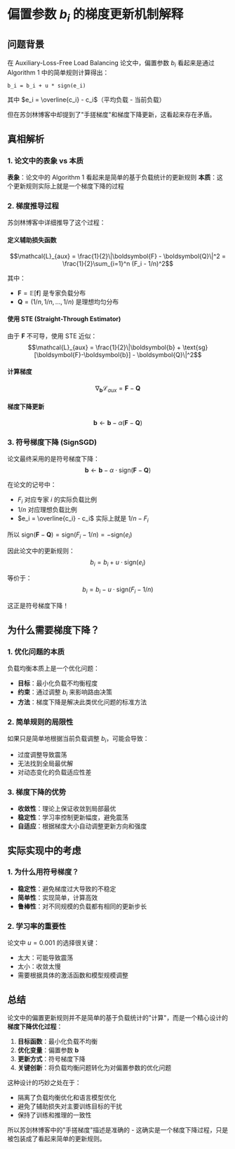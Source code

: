 # 偏置参数 $b_i$ 的梯度更新机制解释

## 问题背景

在 Auxiliary-Loss-Free Load Balancing 论文中，偏置参数 $b_i$ 看起来是通过 Algorithm 1 中的简单规则计算得出：

```
b_i = b_i + u * sign(e_i)
```

其中 $e_i = \overline{c_i} - c_i$（平均负载 - 当前负载）

但在苏剑林博客中却提到了"手搓梯度"和梯度下降更新，这看起来存在矛盾。

## 真相解析

### 1. 论文中的表象 vs 本质

**表象**：论文中的 Algorithm 1 看起来是简单的基于负载统计的更新规则
**本质**：这个更新规则实际上就是一个梯度下降的过程

### 2. 梯度推导过程

苏剑林博客中详细推导了这个过程：

#### 定义辅助损失函数
$$\mathcal{L}_{aux} = \frac{1}{2}\|\boldsymbol{F} - \boldsymbol{Q}\|^2 = \frac{1}{2}\sum_{i=1}^n (F_i - 1/n)^2$$

其中：
- $\boldsymbol{F} = \mathbb{E}[\boldsymbol{f}]$ 是专家负载分布
- $\boldsymbol{Q} = (1/n, 1/n, \ldots, 1/n)$ 是理想均匀分布

#### 使用 STE (Straight-Through Estimator)
由于 $\boldsymbol{F}$ 不可导，使用 STE 近似：
$$\mathcal{L}_{aux} = \frac{1}{2}\|\boldsymbol{b} + \text{sg}[\boldsymbol{F}-\boldsymbol{b}] - \boldsymbol{Q}\|^2$$

#### 计算梯度
$$\nabla_{\boldsymbol{b}}\mathcal{L}_{aux} = \boldsymbol{F} - \boldsymbol{Q}$$

#### 梯度下降更新
$$\boldsymbol{b} \leftarrow \boldsymbol{b} - \alpha (\boldsymbol{F} - \boldsymbol{Q})$$

### 3. 符号梯度下降 (SignSGD)

论文最终采用的是符号梯度下降：
$$\boldsymbol{b} \leftarrow \boldsymbol{b} - \alpha \cdot \text{sign}(\boldsymbol{F} - \boldsymbol{Q})$$

在论文的记号中：
- $F_i$ 对应专家 $i$ 的实际负载比例
- $1/n$ 对应理想负载比例
- $e_i = \overline{c_i} - c_i$ 实际上就是 $1/n - F_i$

所以 $\text{sign}(\boldsymbol{F} - \boldsymbol{Q}) = \text{sign}(F_i - 1/n) = -\text{sign}(e_i)$

因此论文中的更新规则：
$$b_i = b_i + u \cdot \text{sign}(e_i)$$

等价于：
$$b_i = b_i - u \cdot \text{sign}(F_i - 1/n)$$

这正是符号梯度下降！

## 为什么需要梯度下降？

### 1. 优化问题的本质

负载均衡本质上是一个优化问题：
- **目标**：最小化负载不均衡程度
- **约束**：通过调整 $b_i$ 来影响路由决策
- **方法**：梯度下降是解决此类优化问题的标准方法

### 2. 简单规则的局限性

如果只是简单地根据当前负载调整 $b_i$，可能会导致：
- 过度调整导致震荡
- 无法找到全局最优解
- 对动态变化的负载适应性差

### 3. 梯度下降的优势

- **收敛性**：理论上保证收敛到局部最优
- **稳定性**：学习率控制更新幅度，避免震荡
- **自适应**：根据梯度大小自动调整更新方向和强度

## 实际实现中的考虑

### 1. 为什么用符号梯度？

- **稳定性**：避免梯度过大导致的不稳定
- **简单性**：实现简单，计算高效
- **鲁棒性**：对不同规模的负载都有相同的更新步长

### 2. 学习率的重要性

论文中 $u=0.001$ 的选择很关键：
- 太大：可能导致震荡
- 太小：收敛太慢
- 需要根据具体的激活函数和模型规模调整

## 总结

论文中的偏置更新规则并不是简单的基于负载统计的"计算"，而是一个精心设计的**梯度下降优化过程**：

1. **目标函数**：最小化负载不均衡
2. **优化变量**：偏置参数 $\boldsymbol{b}$
3. **更新方式**：符号梯度下降
4. **关键创新**：将负载均衡问题转化为对偏置参数的优化问题

这种设计的巧妙之处在于：
- 隔离了负载均衡优化和语言模型优化
- 避免了辅助损失对主要训练目标的干扰
- 保持了训练和推理的一致性

所以苏剑林博客中的"手搓梯度"描述是准确的 - 这确实是一个梯度下降过程，只是被包装成了看起来简单的更新规则。
